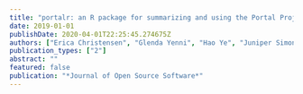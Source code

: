 ```yaml
---
title: "portalr: an R package for summarizing and using the Portal Project Data"
date: 2019-01-01
publishDate: 2020-04-01T22:25:45.274675Z
authors: ["Erica Christensen", "Glenda Yenni", "Hao Ye", "Juniper Simonis", "Ellen Bledsoe", "Renata Diaz", "Shawn Taylor", "Ethan White", "S Ernest"]
publication_types: ["2"]
abstract: ""
featured: false
publication: "*Journal of Open Source Software*"
---
```


